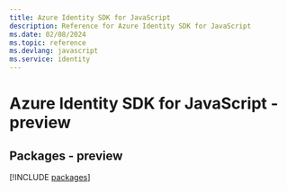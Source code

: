 ```yaml
---
title: Azure Identity SDK for JavaScript
description: Reference for Azure Identity SDK for JavaScript
ms.date: 02/08/2024
ms.topic: reference
ms.devlang: javascript
ms.service: identity
---
```

# Azure Identity SDK for JavaScript - preview
## Packages - preview
[!INCLUDE [packages](identity-index.md)]